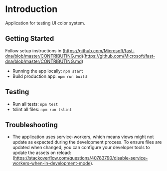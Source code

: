 # Introduction 
Application for testing UI color system.

## Getting Started
Follow setup instructions in (https://github.com/Microsoft/fast-dna/blob/master/CONTRIBUTING.md)(https://github.com/Microsoft/fast-dna/blob/master/CONTRIBUTING.md)

- Running the app locally: `npm start`
- Build production app: `npm run build`

## Testing
- Run all tests: `npm test`
- tslint all files: `npm run tslint`

## Troubleshooting
- The application uses service-workers, which means views might not update as expected during the development process. To ensure files are updated when changed, you can configure your developer tools to update the assets on reload: (https://stackoverflow.com/questions/40783790/disable-service-workers-when-in-development-mode).